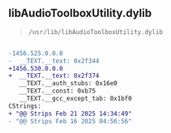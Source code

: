## libAudioToolboxUtility.dylib

> `/usr/lib/libAudioToolboxUtility.dylib`

```diff

-1456.525.0.0.0
-  __TEXT.__text: 0x2f344
+1456.530.0.0.0
+  __TEXT.__text: 0x2f374
   __TEXT.__auth_stubs: 0x16e0
   __TEXT.__const: 0xb75
   __TEXT.__gcc_except_tab: 0x1bf0
CStrings:
+ "@@ Strips Feb 21 2025 14:34:49"
- "@@ Strips Feb 16 2025 04:56:56"

```
